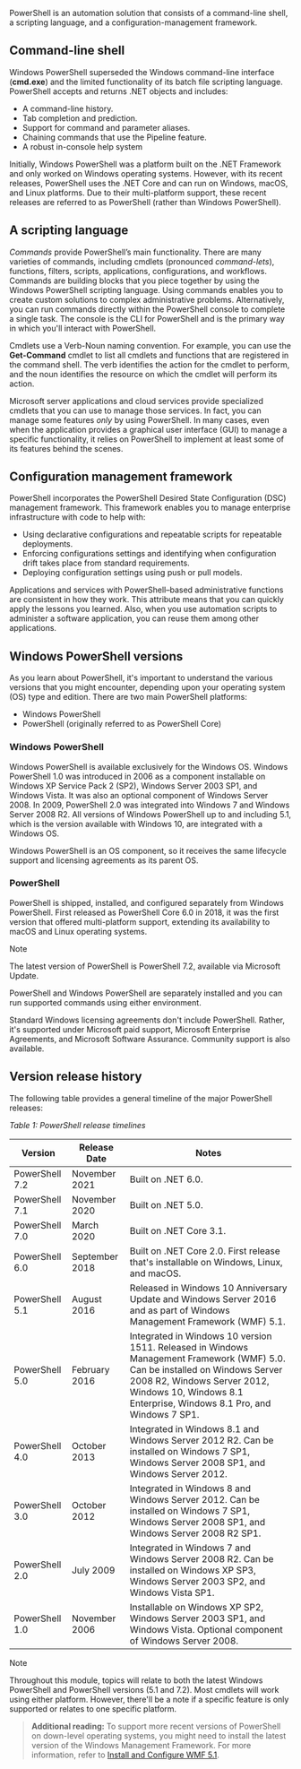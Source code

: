 PowerShell is an automation solution that consists of a command-line shell, a scripting language, and a configuration-management framework.

## Command-line shell

Windows PowerShell superseded the Windows command-line interface (**cmd.exe**) and the limited functionality of its batch file scripting language. PowerShell accepts and returns .NET objects and includes:

- A command-line history.
- Tab completion and prediction.
- Support for command and parameter aliases.
- Chaining commands that use the Pipeline feature.
- A robust in-console help system

Initially, Windows PowerShell was a platform built on the .NET Framework and only worked on Windows operating systems. However, with its recent releases, PowerShell uses the .NET Core and can run on Windows, macOS, and Linux platforms. Due to their multi-platform support, these recent releases are referred to as PowerShell (rather than Windows PowerShell).

## A scripting language

*Commands* provide PowerShell’s main functionality. There are many varieties of commands, including cmdlets (pronounced *command-lets*), functions, filters, scripts, applications, configurations, and workflows. Commands are building blocks that you piece together by using the Windows PowerShell scripting language. Using commands enables you to create custom solutions to complex administrative problems. Alternatively, you can run commands directly within the PowerShell console to complete a single task. The console is the CLI for PowerShell and is the primary way in which you'll interact with PowerShell.

Cmdlets use a Verb-Noun naming convention. For example, you can use the **Get-Command** cmdlet to list all cmdlets and functions that are registered in the command shell. The verb identifies the action for the cmdlet to perform, and the noun identifies the resource on which the cmdlet will perform its action.

Microsoft server applications and cloud services provide specialized cmdlets that you can use to manage those services. In fact, you can manage some features *only* by using PowerShell. In many cases, even when the application provides a graphical user interface (GUI) to manage a specific functionality, it relies on PowerShell to implement at least some of its features behind the scenes.

## Configuration management framework

PowerShell incorporates the PowerShell Desired State Configuration (DSC) management framework. This framework enables you to manage enterprise infrastructure with code to help with:

- Using declarative configurations and repeatable scripts for repeatable deployments.
- Enforcing configurations settings and identifying when configuration drift takes place from standard requirements.
- Deploying configuration settings using push or pull models.

Applications and services with PowerShell–based administrative functions are consistent in how they work. This attribute means that you can quickly apply the lessons you learned. Also, when you use automation scripts to administer a software application, you can reuse them among other applications.

## Windows PowerShell versions

As you learn about PowerShell, it's important to understand the various versions that you might encounter, depending upon your operating system (OS) type and edition. There are two main PowerShell platforms:

- Windows PowerShell
- PowerShell (originally referred to as PowerShell Core)

### Windows PowerShell

Windows PowerShell is available exclusively for the Windows OS. Windows PowerShell 1.0 was introduced in 2006 as a component installable on Windows XP Service Pack 2 (SP2), Windows Server 2003 SP1, and Windows Vista. It was also an optional component of Windows Server 2008. In 2009, PowerShell 2.0 was integrated into Windows 7 and Windows Server 2008 R2. All versions of Windows PowerShell up to and including 5.1, which is the version available with Windows 10, are integrated with a Windows OS.

Windows PowerShell is an OS component, so it receives the same lifecycle support and licensing agreements as its parent OS.

### PowerShell

PowerShell is shipped, installed, and configured separately from Windows PowerShell. First released as PowerShell Core 6.0 in 2018, it was the first version that offered multi-platform support, extending its availability to macOS and Linux operating systems.

> [!NOTE]
> The latest version of PowerShell is PowerShell 7.2, available via Microsoft Update.

PowerShell and Windows PowerShell are separately installed and you can run supported commands using either environment.

Standard Windows licensing agreements don't include PowerShell. Rather, it's supported under Microsoft paid support, Microsoft Enterprise Agreements, and Microsoft Software Assurance. Community support is also available. 

## Version release history

The following table provides a general timeline of the major PowerShell releases:

*Table 1: PowerShell release timelines*

| Version        | Release Date | Notes                                                        |
| -------------- | ------------ | ------------------------------------------------------------ |
| PowerShell 7.2 | November 2021     | Built on .NET 6.0.                                           |
| PowerShell 7.1 | November 2020     | Built on .NET 5.0.                                           |
| PowerShell 7.0 | March 2020     | Built on .NET Core 3.1.                                      |
| PowerShell 6.0 | September 2018    | Built on .NET Core 2.0. First release that's installable on Windows, Linux, and macOS. |
| PowerShell 5.1 | August 2016     | Released in Windows 10 Anniversary Update and Windows Server 2016 and as part of Windows Management Framework (WMF) 5.1. |
| PowerShell 5.0 | February 2016     | Integrated in Windows 10 version 1511. Released in Windows Management Framework (WMF) 5.0. Can be installed on Windows Server 2008 R2, Windows Server 2012, Windows 10, Windows 8.1 Enterprise, Windows 8.1 Pro, and Windows 7 SP1. |
| PowerShell 4.0 | October 2013     | Integrated in Windows 8.1 and Windows Server 2012 R2. Can be installed on Windows 7 SP1, Windows Server 2008 SP1, and Windows Server 2012. |
| PowerShell 3.0 | October 2012     | Integrated in Windows 8 and Windows Server 2012. Can be installed on Windows 7 SP1, Windows Server 2008 SP1, and Windows Server 2008 R2 SP1. |
| PowerShell 2.0 | July 2009     | Integrated in Windows 7 and Windows Server 2008 R2. Can be installed on Windows XP SP3, Windows Server 2003 SP2, and Windows Vista SP1. |
| PowerShell 1.0 | November 2006     | Installable on Windows XP SP2, Windows Server 2003 SP1, and Windows Vista. Optional component of Windows Server 2008. |

> [!NOTE]
> Throughout this module, topics will relate to both the latest Windows PowerShell and PowerShell versions (5.1 and 7.2). Most cmdlets will work using either platform. However, there'll be a note if a specific feature is only supported or relates to one specific platform.

> **Additional reading:** To support more recent versions of PowerShell on down-level operating systems, you might need to install the latest version of the Windows Management Framework. For more information, refer to [Install and Configure WMF 5.1](https://aka.ms/install-and-configure-WMF-5.1).

